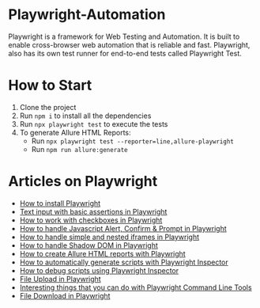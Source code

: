 # Playwright-Automation
Playwright is a framework for Web Testing and Automation. It is built to enable cross-browser web automation that is reliable and fast. Playwright, also has its own test runner for end-to-end tests called Playwright Test.

# How to Start
1. Clone the project
2. Run `npm i` to install all the dependencies
3. Run `npx playwright test` to execute the tests
4. To generate Allure HTML Reports:
    - Run `npx playwright test --reporter=line,allure-playwright`
    - Run `npm run allure:generate`
    
# Articles on Playwright
- [How to install Playwright](https://testersdock.com/install-playwright/)
- [Text input with basic assertions in Playwright](https://testersdock.com/text-input-assertion-playwright/)
- [How to work with checkboxes in Playwright](https://testersdock.com/checkbox-playwright/)
- [How to handle Javascript Alert, Confirm & Prompt in Playwright](https://testersdock.com/playwright-javascript-alert-confirm-prompt/)
- [How to handle simple and nested iframes in Playwright](https://testersdock.com/iframes-playwright/)
- [How to handle Shadow DOM in Playwright](https://testersdock.com/playwright-shadow-dom/)
- [How to create Allure HTML reports with Playwright](https://testersdock.com/allure-playwright/)
- [How to automatically generate scripts with Playwright Inspector](https://testersdock.com/generate-scripts-playwright-inspector/)
- [How to debug scripts using Playwright Inspector](https://testersdock.com/debug-scripts-using-playwright-inspector/)
- [File Upload in Playwright](https://testersdock.com/playwright-file-upload/)
- [Interesting things that you can do with Playwright Command Line Tools](https://testersdock.com/playwright-command-line-tools/)
- [File Download in Playwright](https://testersdock.com/playwright-download-file/)